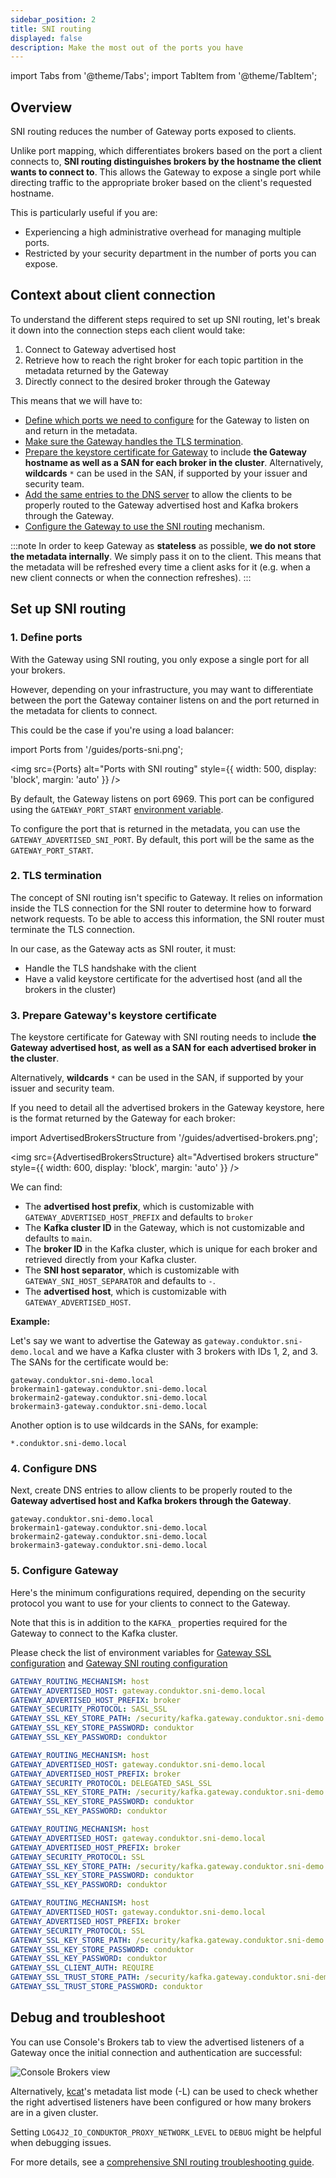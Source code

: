 ```yaml
---
sidebar_position: 2
title: SNI routing
displayed: false
description: Make the most out of the ports you have
---
```

import Tabs from '@theme/Tabs'; import TabItem from '@theme/TabItem';

## Overview

<GlossaryTerm>SNI</GlossaryTerm> routing reduces the number of Gateway ports exposed to clients.

Unlike port mapping, which differentiates brokers based on the port a client connects to, **SNI routing distinguishes brokers by the hostname the client wants to connect to**. This allows the Gateway to expose a single port while directing traffic to the appropriate broker based on the client's requested hostname.

This is particularly useful if you are:

- Experiencing a high administrative overhead for managing multiple ports.
- Restricted by your security department in the number of ports you can expose.

## Context about client connection

To understand the different steps required to set up SNI routing, let's break it down into the connection steps each client would take:

1. Connect to Gateway advertised host
2. Retrieve how to reach the right broker for each topic partition in the metadata returned by the Gateway
3. Directly connect to the desired broker through the Gateway

This means that we will have to:

- [Define which ports we need to configure](#1-define-ports) for the Gateway to listen on and return in the metadata.
- [Make sure the Gateway handles the TLS termination](#2-tls-termination).
- [Prepare the keystore certificate for Gateway](#3-prepare-gateways-keystore-certificate) to include **the Gateway hostname as well as a SAN for each broker in the cluster**. Alternatively, **wildcards** `*` can be used in the SAN, if supported by your issuer and security team.
- [Add the same entries to the DNS server](#4-configure-dns) to allow the clients to be properly routed to the Gateway advertised host and Kafka brokers through the Gateway.
- [Configure the Gateway to use the SNI routing](#5-configure-gateway) mechanism.

:::note
In order to keep Gateway as **stateless** as possible, **we do not store the metadata internally**. We simply pass it on to the client. This means that the metadata will be refreshed every time a client asks for it (e.g. when a new client connects or when the connection refreshes).
:::

## Set up SNI routing

### 1. Define ports

With the Gateway using SNI routing, you only expose a single port for all your brokers.

However, depending on your infrastructure, you may want to differentiate between the port the Gateway container listens on and the port returned in the metadata for clients to connect.

This could be the case if you're using a load balancer:

import Ports from '/guides/ports-sni.png';

<img src={Ports} alt="Ports with SNI routing" style={{ width: 500, display: 'block', margin: 'auto' }} />

By default, the Gateway listens on port 6969. This port can be configured using the `GATEWAY_PORT_START` [environment variable](/gateway/configuration/env-variables/#port--sni-routing).

To configure the port that is returned in the metadata, you can use the `GATEWAY_ADVERTISED_SNI_PORT`. By default, this port will be the same as the `GATEWAY_PORT_START`.

### 2. TLS termination

The concept of SNI routing isn't specific to Gateway. It relies on information inside the TLS connection for the SNI router to determine how to forward network requests. To be able to access this information, the SNI router must terminate the TLS connection.

In our case, as the Gateway acts as SNI router, it must:

- Handle the TLS handshake with the client
- Have a valid keystore certificate for the advertised host (and all the brokers in the cluster)

### 3. Prepare Gateway's keystore certificate

The keystore certificate for Gateway with SNI routing needs to include **the Gateway advertised host, as well as a SAN for each advertised broker in the cluster**.

Alternatively, **wildcards** `*` can be used in the SAN, if supported by your issuer and security team.

If you need to detail all the advertised brokers in the Gateway keystore, here is the format returned by the Gateway for each broker:

import AdvertisedBrokersStructure from '/guides/advertised-brokers.png';

<img src={AdvertisedBrokersStructure} alt="Advertised brokers structure" style={{ width: 600, display: 'block', margin: 'auto' }} />

We can find:

- The **advertised host prefix**, which is customizable with `GATEWAY_ADVERTISED_HOST_PREFIX` and defaults to `broker`
- The **Kafka cluster ID** in the Gateway, which is not customizable and defaults to `main`.
- The **broker ID** in the Kafka cluster, which is unique for each broker and retrieved directly from your Kafka cluster.
- The **SNI host separator**, which is customizable with `GATEWAY_SNI_HOST_SEPARATOR` and defaults to `-`.
- The **advertised host**, which is customizable with `GATEWAY_ADVERTISED_HOST`.

**Example:**

Let's say we want to advertise the Gateway as `gateway.conduktor.sni-demo.local` and we have a Kafka cluster with 3 brokers with IDs 1, 2, and 3. The SANs for the certificate would be:

```properties
gateway.conduktor.sni-demo.local
brokermain1-gateway.conduktor.sni-demo.local
brokermain2-gateway.conduktor.sni-demo.local
brokermain3-gateway.conduktor.sni-demo.local
```

Another option is to use wildcards in the SANs, for example:

```properties
*.conduktor.sni-demo.local
```

### 4. Configure DNS

Next, create DNS entries to allow clients to be properly routed to the **Gateway advertised host and Kafka brokers through the Gateway**.

```properties
gateway.conduktor.sni-demo.local
brokermain1-gateway.conduktor.sni-demo.local
brokermain2-gateway.conduktor.sni-demo.local
brokermain3-gateway.conduktor.sni-demo.local
```

### 5. Configure Gateway

Here's the minimum configurations required, depending on the security protocol you want to use for your clients to connect to the Gateway.

Note that this is in addition to the `KAFKA_` properties required for the Gateway to connect to the Kafka cluster.

Please check the list of environment variables for [Gateway SSL configuration](/gateway/configuration/env-variables/#SSL) and [Gateway SNI routing configuration](/gateway/configuration/env-variables/#port--sni-routing)

<Tabs>
<TabItem value="SASL_SSL" label="SASL_SSL">

```yaml
GATEWAY_ROUTING_MECHANISM: host
GATEWAY_ADVERTISED_HOST: gateway.conduktor.sni-demo.local
GATEWAY_ADVERTISED_HOST_PREFIX: broker
GATEWAY_SECURITY_PROTOCOL: SASL_SSL
GATEWAY_SSL_KEY_STORE_PATH: /security/kafka.gateway.conduktor.sni-demo.local.keystore.jks
GATEWAY_SSL_KEY_STORE_PASSWORD: conduktor
GATEWAY_SSL_KEY_PASSWORD: conduktor
```

</TabItem>
<TabItem value="DELEGATED_SASL_SSL" label="DELEGATED_SASL_SSL">

```yaml
GATEWAY_ROUTING_MECHANISM: host
GATEWAY_ADVERTISED_HOST: gateway.conduktor.sni-demo.local
GATEWAY_ADVERTISED_HOST_PREFIX: broker
GATEWAY_SECURITY_PROTOCOL: DELEGATED_SASL_SSL
GATEWAY_SSL_KEY_STORE_PATH: /security/kafka.gateway.conduktor.sni-demo.local.keystore.jks
GATEWAY_SSL_KEY_STORE_PASSWORD: conduktor
GATEWAY_SSL_KEY_PASSWORD: conduktor
```

</TabItem>
<TabItem value="TLS" label="TLS">

```yaml
GATEWAY_ROUTING_MECHANISM: host
GATEWAY_ADVERTISED_HOST: gateway.conduktor.sni-demo.local
GATEWAY_ADVERTISED_HOST_PREFIX: broker
GATEWAY_SECURITY_PROTOCOL: SSL
GATEWAY_SSL_KEY_STORE_PATH: /security/kafka.gateway.conduktor.sni-demo.local.keystore.jks
GATEWAY_SSL_KEY_STORE_PASSWORD: conduktor
GATEWAY_SSL_KEY_PASSWORD: conduktor
```

</TabItem>
<TabItem value="mTLS" label="mTLS">

```yaml
GATEWAY_ROUTING_MECHANISM: host
GATEWAY_ADVERTISED_HOST: gateway.conduktor.sni-demo.local
GATEWAY_ADVERTISED_HOST_PREFIX: broker
GATEWAY_SECURITY_PROTOCOL: SSL
GATEWAY_SSL_KEY_STORE_PATH: /security/kafka.gateway.conduktor.sni-demo.local.keystore.jks
GATEWAY_SSL_KEY_STORE_PASSWORD: conduktor
GATEWAY_SSL_KEY_PASSWORD: conduktor
GATEWAY_SSL_CLIENT_AUTH: REQUIRE
GATEWAY_SSL_TRUST_STORE_PATH: /security/kafka.gateway.conduktor.sni-demo.local.truststore.jks
GATEWAY_SSL_TRUST_STORE_PASSWORD: conduktor
```

</TabItem>
</Tabs>

## Debug and troubleshoot

You can use Console's Brokers tab to view the advertised listeners of a Gateway once the initial connection and authentication are successful:

![Console Brokers view](/guides/console-broker-view.png)

Alternatively, [kcat](https://github.com/edenhill/kcat)'s metadata list mode (-L) can be used to check whether the right advertised listeners have been configured or how many brokers are in a given cluster.

Setting `LOG4J2_IO_CONDUKTOR_PROXY_NETWORK_LEVEL` to `DEBUG` might be helpful when debugging issues.

For more details, see a [comprehensive SNI routing troubleshooting guide](https://support.conduktor.io/hc/en-gb/articles/29104372472977-Conduktor-Gateway-SNI-Routing-Troubleshooting-Guide).